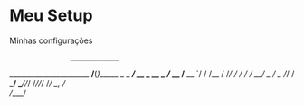 # Meu Setup
Minhas configurações

                   ____________         
______________________  __/__(_)______ _
_  ___/  __ \_  __ \_  /_ __  /__  __ `/
/ /__ / /_/ /  / / /  __/ _  / _  /_/ / 
\___/ \____//_/ /_//_/    /_/  _\__, /  
                               /____/   


                                         
